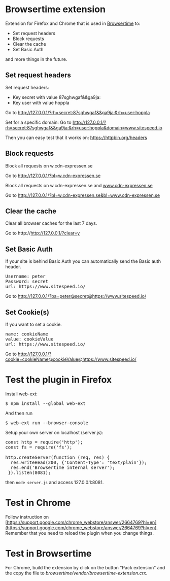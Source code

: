 # Browsertime extension
Extension for Firefox and Chrome that is used in [Browsertime](https://github.com/sitespeedio/browsertime) to:
* Set request headers
* Block requests
* Clear the cache
* Set Basic Auth

and more things in the future.

## Set request headers
Set request headers:
* Key secret with value 87sghwgaf&&ga9ja:
* Key user with value hoppla

Go to http://127.0.0.1/?rh=secret:87sghwgaf&&ga9ja:&rh=user:hoppla

Set for a specific domain:
Go to http://127.0.0.1/?rh=secret:87sghwgaf&&ga9ja:&rh=user:hoppla&domain=www.sitespeed.io

Then you can easy test that it works on: https://httpbin.org/headers

## Block requests
Block all requests on w.cdn-expressen.se

Go to http://127.0.0.1/?bl=w.cdn-expressen.se

Block all requests on w.cdn-expressen.se and www.cdn-expressen.se

Go to http://127.0.0.1/?bl=w.cdn-expressen.se&bl=www.cdn-expressen.se

## Clear the cache
Clear all browser caches for the last 7 days.

Go to http://http://127.0.0.1/?clear=y

## Set Basic Auth
If your site is behind Basic Auth you can automatically send the Basic auth header.

<pre>
Username: peter
Password: secret
url: https://www.sitespeed.io/
</pre>

Go to http://127.0.0.1/?ba=peter@secret@https://www.sitespeed.io/

## Set Cookie(s)
If you want to set a cookie.

<pre>
name: cookieName
value: cookieValue
url: https://www.sitespeed.io/
</pre>

Go to http://127.0.0.1/?cookie=cookieName@cookieValue@https://www.sitespeed.io/

# Test the plugin in Firefox

Install web-ext:
<pre>$ npm install --global web-ext
</pre>

And then run <pre>$ web-ext run --browser-console
</pre>

Setup your own server on localhost (server.js):
<pre>
const http = require('http');
const fs = require('fs');

http.createServer(function (req, res) {
  res.writeHead(200, {'Content-Type': 'text/plain'});
  res.end('Browsertime internal server');
 }).listen(8081);
</pre>

then <code>node server.js</code> and access 127.0.0.1:8081.

# Test in Chrome

Follow instruction on [https://support.google.com/chrome_webstore/answer/2664769?hl=en](https://support.google.com/chrome_webstore/answer/2664769?hl=en). Remember that you need to reload the plugin when you change things.

# Test in Browsertime

For Chrome, build the extension by click on the button "Pack extension" and the copy the file to <i>browsertime/vendor/browsertime-extension.crx</i>.
